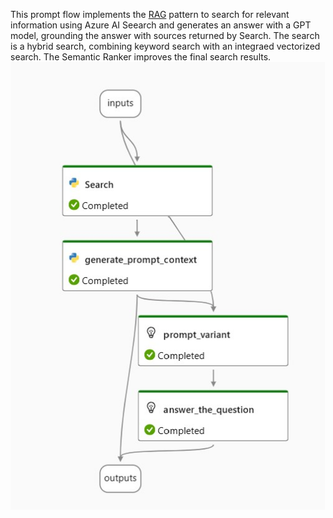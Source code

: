 This prompt flow implements the [RAG](https://learn.microsoft.com/en-us/azure/machine-learning/concept-retrieval-augmented-generation?view=azureml-api-2) pattern to search for relevant information using Azure AI Seearch and generates an answer with a GPT model, grounding the answer with sources returned by Search.  The search is a hybrid search, combining keyword search with an integraed vectorized search.  The Semantic Ranker improves the final search results.<br/>
![prompt flow](QnA_Over_Data_With_Azure_AI_Search.jpg)
